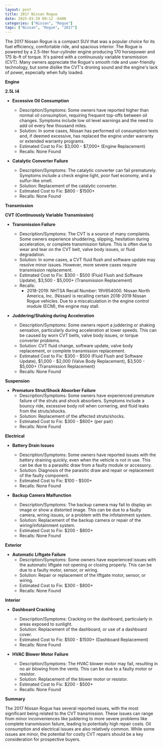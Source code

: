 ```yaml
---
layout: post
title: 2017 Nissan Rogue
date: 2025-03-20 09:12 -0400
categories: ["Nissan", "Rogue"]
tags: ["Nissan", "Rogue", "2017"]
---
```

The 2017 Nissan Rogue is a compact SUV that was a popular choice for its fuel efficiency, comfortable ride, and spacious interior. The Rogue is powered by a 2.5-liter four-cylinder engine producing 170 horsepower and 175 lb-ft of torque. It's paired with a continuously variable transmission (CVT). Many owners appreciate the Rogue's smooth ride and user-friendly technology, but some dislike the CVT's droning sound and the engine's lack of power, especially when fully loaded.

**Engine**

**2.5L I4**

*   **Excessive Oil Consumption**
    *   Description/Symptoms: Some owners have reported higher than normal oil consumption, requiring frequent top-offs between oil changes. Symptoms include low oil level warnings and the need to add oil every few thousand miles.
    *   Solution: In some cases, Nissan has performed oil consumption tests and, if deemed excessive, has replaced the engine under warranty or extended warranty programs.
    *   Estimated Cost to Fix: $3,000 - $7,000+ (Engine Replacement)
    *   Recalls: None Found

*   **Catalytic Converter Failure**
    *   Description/Symptoms: The catalytic converter can fail prematurely. Symptoms include a check engine light, poor fuel economy, and a sulfur-like smell.
    *   Solution: Replacement of the catalytic converter.
    *   Estimated Cost to Fix: $800 - $1500+
    *   Recalls: None Found

**Transmission**

**CVT (Continuously Variable Transmission)**

*   **Transmission Failure**
    *   Description/Symptoms: The CVT is a source of many complaints. Some owners experience shuddering, slipping, hesitation during acceleration, or complete transmission failure. This is often due to wear and tear on the CVT belt, valve body issues, or fluid degradation.
    *   Solution: In some cases, a CVT fluid flush and software update may resolve minor issues. However, more severe cases require transmission replacement.
    *   Estimated Cost to Fix: $300 - $500 (Fluid Flush and Software Update), $3,500 - $5,000+ (Transmission Replacement)
    *   Recalls:
        *   2018-2019: NHTSA Recall Number: 19V654000. Nissan North America, Inc. (Nissan) is recalling certain 2018-2019 Nissan Rogue vehicles. Due to a miscalculation in the engine control module (ECM), the engine may stall.

*   **Juddering/Shaking during Acceleration**
    *   Description/Symptoms: Some owners report a juddering or shaking sensation, particularly during acceleration at lower speeds. This can be caused by worn CVT belts, valve body issues, or torque converter problems.
    *   Solution: CVT fluid change, software update, valve body replacement, or complete transmission replacement.
    *   Estimated Cost to Fix: $300 - $500 (Fluid Flush and Software Update), $1,000 - $2,000 (Valve Body Replacement), $3,500 - $5,000+ (Transmission Replacement)
    *   Recalls: None Found

**Suspension**

*   **Premature Strut/Shock Absorber Failure**
    *   Description/Symptoms: Some owners have experienced premature failure of the struts and shock absorbers. Symptoms include a bouncy ride, excessive body roll when cornering, and fluid leaks from the struts/shocks.
    *   Solution: Replacement of the affected struts/shocks.
    *   Estimated Cost to Fix: $300 - $800+ (per pair)
    *   Recalls: None Found

**Electrical**

*   **Battery Drain Issues**
    *   Description/Symptoms: Some owners have reported issues with the battery draining quickly, even when the vehicle is not in use. This can be due to a parasitic draw from a faulty module or accessory.
    *   Solution: Diagnosis of the parasitic draw and repair or replacement of the faulty component.
    *   Estimated Cost to Fix: $100 - $500+
    *   Recalls: None Found

*   **Backup Camera Malfunction**
    *   Description/Symptoms: The backup camera may fail to display an image or show a distorted image. This can be due to a faulty camera, wiring issues, or a problem with the infotainment system.
    *   Solution: Replacement of the backup camera or repair of the wiring/infotainment system.
    *   Estimated Cost to Fix: $200 - $800+
    *   Recalls: None Found

**Exterior**

*   **Automatic Liftgate Failure**
    *   Description/Symptoms: Some owners have experienced issues with the automatic liftgate not opening or closing properly. This can be due to a faulty motor, sensor, or wiring.
    *   Solution: Repair or replacement of the liftgate motor, sensor, or wiring.
    *   Estimated Cost to Fix: $300 - $800+
    *   Recalls: None Found

**Interior**

*   **Dashboard Cracking**
    *   Description/Symptoms: Cracking on the dashboard, particularly in areas exposed to sunlight.
    *   Solution: Replacement of the dashboard, or use of a dashboard cover.
    *   Estimated Cost to Fix: $500 - $1500+ (Dashboard Replacement)
    *   Recalls: None Found

*   **HVAC Blower Motor Failure**
    *   Description/Symptoms: The HVAC blower motor may fail, resulting in no air blowing from the vents. This can be due to a faulty motor or resistor.
    *   Solution: Replacement of the blower motor or resistor.
    *   Estimated Cost to Fix: $200 - $500+
    *   Recalls: None Found

**Summary**

The 2017 Nissan Rogue has several reported issues, with the most significant being related to the CVT transmission. These issues can range from minor inconveniences like juddering to more severe problems like complete transmission failure, leading to potentially high repair costs. Oil consumption and electrical issues are also relatively common. While some issues are minor, the potential for costly CVT repairs should be a key consideration for prospective buyers.

